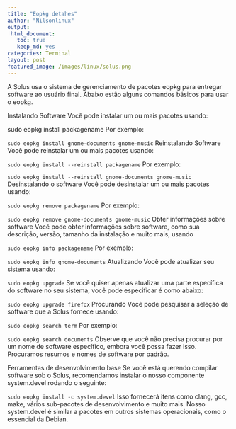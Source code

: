 ```yaml
---
title: "Eopkg detahes"
author: "Nilsonlinux"
output:
 html_document:
   toc: true
   keep_md: yes
categories: Terminal
layout: post
featured_image: /images/linux/solus.png
---
```




A Solus usa o sistema de gerenciamento de pacotes eopkg para entregar software ao usuário final. 
Abaixo estão alguns comandos básicos para usar o eopkg.

Instalando Software
Você pode instalar um ou mais pacotes usando:

sudo eopkg install packagename
Por exemplo:

```sudo eopkg install gnome-documents gnome-music```
Reinstalando Software
Você pode reinstalar um ou mais pacotes usando:

```sudo eopkg install --reinstall packagename```
Por exemplo:

```sudo eopkg install --reinstall gnome-documents gnome-music```
Desinstalando o software
Você pode desinstalar um ou mais pacotes usando:

```sudo eopkg remove packagename```
Por exemplo:

```sudo eopkg remove gnome-documents gnome-music```
Obter informações sobre software
Você pode obter informações sobre software, como sua descrição, versão, tamanho da instalação e muito mais, usando

```sudo eopkg info packagename```
Por exemplo:

```sudo eopkg info gnome-documents```
Atualizando
Você pode atualizar seu sistema usando:

```sudo eopkg upgrade```
Se você quiser apenas atualizar uma parte específica do software no seu sistema, você pode especificar é como abaixo:

```sudo eopkg upgrade firefox```
Procurando
Você pode pesquisar a seleção de software que a Solus fornece usando:

```sudo eopkg search term```
Por exemplo:

```sudo eopkg search documents```
Observe que você não precisa procurar por um nome de software específico, embora você possa fazer isso. Procuramos resumos e nomes de software por padrão.

Ferramentas de desenvolvimento base
Se você está querendo compilar software sob o Solus, recomendamos instalar o nosso componente system.devel rodando o seguinte:

```sudo eopkg install -c system.devel```
Isso fornecerá itens como clang, gcc, make, vários sub-pacotes de desenvolvimento e muito mais. Nosso system.devel é similar a pacotes em outros sistemas operacionais, como o essencial da Debian.
